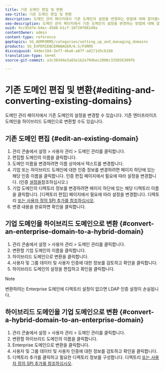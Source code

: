 ```yaml
---
title: 기존 도메인 편집 및 변환
seo-title: 기존 도메인 편집 및 변환
description: 도메인 관리 페이지에서 기존 도메인의 설정을 변경하는 방법에 대해 알아봅니다. 기존 엔터프라이즈 도메인을 하이브리드 도메인으로 또는 그 반대로 변환합니다.
seo-description: 도메인 관리 페이지에서 기존 도메인의 설정을 변경하는 방법에 대해 알아봅니다. 기존 엔터프라이즈 도메인을 하이브리드 도메인으로 또는 그 반대로 변환합니다.
uuid: 4cc9547e-b4ec-4588-b1cf-18720f06149a
contentOwner: admin
content-type: reference
geptopics: SG_AEMFORMS/categories/setting_up_and_managing_domains
products: SG_EXPERIENCEMANAGER/6.5/FORMS
discoiquuid: 44dec184-3ef7-4ba6-a87f-ad171d3cb188
translation-type: tm+mt
source-git-commit: a3c303d4e3a85e1b2e794bec2006c335056309fb

---
```



# 기존 도메인 편집 및 변환{#editing-and-converting-existing-domains}

도메인 관리 페이지에서 기존 도메인의 설정을 변경할 수 있습니다. 기존 엔터프라이즈 도메인을 하이브리드 도메인으로 변환할 수도 있습니다.

## 기존 도메인 편집 {#edit-an-existing-domain}

1. 관리 콘솔에서 설정 > 사용자 관리 > 도메인 관리를 클릭합니다.
1. 편집할 도메인의 이름을 클릭합니다.
1. 도메인 이름을 변경하려면 이름 상자에서 텍스트를 변경합니다.
1. 기업 또는 하이브리드 도메인에 대한 인증 정보를 변경하려면 페이지 하단에 있는 해당 인증 이름을 클릭합니다. 인증 편집 페이지에서 필요에 따라 설정을 변경합니다. (인증 [설정을](/help/forms/using/admin-help/configuring-authentication-providers.md#authentication-settings)참조하십시오.)
1. 기업 도메인의 디렉토리 정보를 변경하려면 페이지 하단에 있는 해당 디렉토리 이름을 클릭합니다. [디렉토리 편집] 페이지에서 필요에 따라 설정을 변경합니다. 디렉토리 [또는 사용자 정의 SPI 추가를 참조하십시오](/help/forms/using/admin-help/configuring-directories.md#adding-directories-or-custom-spis).
1. 변경 내용을 완료하면 확인을 클릭합니다.

## 기업 도메인을 하이브리드 도메인으로 변환 {#convert-an-enterprise-domain-to-a-hybrid-domain}

1. 관리 콘솔에서 설정 > 사용자 관리 > 도메인 관리를 클릭합니다.
1. 변환할 기업 도메인의 이름을 클릭합니다.
1. 하이브리드 도메인으로 변환을 클릭합니다.
1. 사용자 및 그룹 데이터 및 사용자 인증에 대한 정보를 검토하고 확인을 클릭합니다.
1. 하이브리드 도메인의 설정을 편집하고 확인을 클릭합니다.

>[!NOTE]
>
>변환하려는 Enterprise 도메인에 디렉토리 설정이 없으면 LDAP 인증 설정이 손실됩니다.

## 하이브리드 도메인을 기업 도메인으로 변환 {#convert-a-hybrid-domain-to-an-enterprise-domain}

1. 관리 콘솔에서 설정 > 사용자 관리 > 도메인 관리를 클릭합니다.
1. 변환할 하이브리드 도메인의 이름을 클릭합니다.
1. Enterprise 도메인으로 변환을 클릭합니다.
1. 사용자 및 그룹 데이터 및 사용자 인증에 대한 정보를 검토하고 확인을 클릭합니다.
1. 디렉토리 추가를 클릭하고 필요한 디렉토리 정보를 구성합니다. 디렉토리 [또는 사용자 정의 SPI 추가를 참조하십시오](/help/forms/using/admin-help/configuring-directories.md#adding-directories-or-custom-spis).

